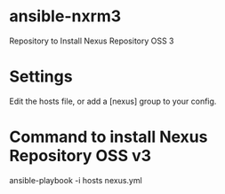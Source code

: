 # ansible-nxrm3
Repository to Install Nexus Repository OSS 3

# Settings
Edit the hosts file, or add a [nexus] group to your config.

# Command to install Nexus Repository OSS v3

ansible-playbook -i hosts nexus.yml
